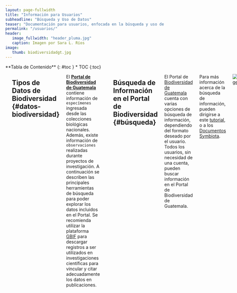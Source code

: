 ```yaml
---
layout: page-fullwidth
title: "Información para Usuarios"
subheadline: "Búsqueda y Uso de Datos"
teaser: "Documentación para usuarios, enfocada en la búsqueda y uso de datos de colecciones biológicas."
permalink: "/usuarios/"
header:
   image_fullwidth: "header_pluma.jpg"
   caption: Imagen por Sara L. Ríos
image: 
   thumb: biodiversidadgt.jpg
---
```


<div class="row">
<div class="medium-4 medium-push-8 columns" markdown="1">
<div class="panel radius" markdown="1">
**Tabla de Contenido**
{: #toc }
*  TOC
{:toc}
</div>
</div><!-- /.medium-4.columns -->

<div class="medium-8 medium-pull-4 columns" markdown="1">

---

## Tipos de Datos de Biodiversidad   {#datos-biodiversidad}

El [**Portal de Biodiversidad de Guatemala**](https://biodiversidad.gt) contiene información de `especímenes` ingresada desde las colecciones biológicas nacionales. Además, existe información de `observaciones` realizadas durante proyectos de investigación. A continuación se describen las principales herramientas de búsqueda para poder explorar los datos incluidos en el Portal. Se recomienda utilizar la plataforma [GBIF](https://tinyurl.com/portalgbif) para descargar registros a ser utilizados en investigaciones científicas para vincular y citar adecuadamente los datos en publicaciones.

---

## Búsqueda de Información en el Portal de Biodiversidad  {#búsqueda}

El Portal de [Biodiversidad de Guatemala](https://biodiversidad.gt) cuenta con varias opciones de búsqueda de información, dependiendo del formato deseado por el usuario. Todos los usuarios, sin necesidad de una cuenta, pueden buscar información en el Portal de Biodiversidad de Guatemala.

Para más información acerca de la búsqueda de información, pueden dirigirse a este [tutorial](https://www.youtube.com/watch?v=ZWF7ZwVcSwo), o a los [Documentos Symbiota](https://symbiota.org/docs).

[![image](https://github.com/biodiversidadgt/docs/assets/69399374/c236adf8-7a8d-4f61-bcc6-8782e1cdb7e4)
](https://www.youtube.com/watch?v=ZWF7ZwVcSwo)

---

### Búsqueda en Colecciones

Para realizar una búsqueda de los registros disponibles en el Portal de Biodiversidad, deben dirigirse a la pestaña de [Colecciones](https://biodiversidad.gt/portal/collections/index.php) en el menú superior. Una vez en esa ventana, se deben seleccionar las colecciones o el tipo de registros (especímenes u observaciones) que desea incluirse en la búsqueda. 

![Búsqueda](https://github.com/biodiversidadgt/docs/assets/69399374/260c7516-29ef-489f-99bf-a6a7c4351bb3)

Continuar hacia el formulario de búsqueda y escribir los detalles de la información que desea encontrar, en las casillas correspondientes.

![BúsquedaForm](https://github.com/biodiversidadgt/docs/assets/69399374/7ba67c8e-f1ee-434f-b9bc-cb9c5447e125)


Los registros encontrados pueden ser desplegados en forma de lista o tabla para su exploración. Además, será elaborado un listado de especies (pestaña superior izquierda), y podrá generarse un mapa con los registros que posean coordenadas (pestaña superior derecha). Los registros pueden ser descargados en varios formatos (ícono de flecha hacia abajo), o puede generarse [**un vínculo permanente**](https://biodiversidad.gt/portal/collections/list.php?country=Guatemala&taxa=Quercus&usethes=1&taxontype=2&page=2) (ícono de enlace) para guardar la búsqueda (**no copiar la URL generada en el navegador**).

[![BúsquedaQuercus](https://github.com/biodiversidadgt/docs/assets/69399374/36385e2e-6a0e-4257-a19c-aee2abce1204)
](https://biodiversidad.gt/portal/collections/list.php?country=Guatemala&taxa=Quercus&usethes=1&taxontype=2&page=2)

---

### Búsqueda en Mapas

Los registros de especímenes u observaciones con coordenadas pueden ser encontrados con esta herramienta. 

Para realizar una búsqueda en el mapa, deben dirigirse a la pestaña de Búsqueda en el menú superior, y seleccionar la opción [Map Search](https://biodiversidad.gt/portal/collections/map/index.php) o Búsqueda en Mapa. Una vez en esa ventana, se deben abrir el Panel de Búsqueda (Open Search Panel) en la parte superior izquierda, para seleccionar las colecciones y criterios que desea incluir en la búsqueda (tener en cuenta que existe un límite de 15,000 registros por búsqueda).

![image](https://github.com/biodiversidadgt/docs/assets/69399374/ded35988-731e-469e-9670-82e736a40728)

Una vez generada la búsqueda, podrá observar los puntos de los registros encontrados en el mapa, y el listado de especímenes u observaciones en el panel a la izquierda. Los registros por especímenes serán representados por círculos, y los registros por observaciones se verán en forma de triángulo.

![image](https://github.com/biodiversidadgt/docs/assets/69399374/0423877f-fab3-4f0c-9c59-2d4f7c6898e6)

Los colores de los puntos pueden ser cambiados automáticamente o de forma manual, de acuerdo con las colecciones o taxa representados. Los registros pueden ser descargados en varios formatos (ícono de flecha hacia abajo), o puede generarse un vínculo permanente (ícono de enlace) para guardar la búsqueda (no copiar la URL generada en el navegador).

![image](https://github.com/biodiversidadgt/docs/assets/69399374/b98e1119-439b-44ac-9e5a-370c00802897)

---

### Búsqueda de Imágenes

Las imágenes incluídas en los registros de especímenes u observaciones disponibles en el Portal de Biodiversidad, o ingresadas como vouchers para las fichas de especies, pueden ser encontrados con esta herramienta.

Para realizar una búsqueda de las imagenes disponibles en el Portal de Biodiversidad, deben dirigirse a la pestaña de [Imágenes](https://biodiversidad.gt/portal/imagelib/search.php) en el menú superior. Una vez en esa ventana, se debe seleccionar la especie o grupo taxonómico deseado, fotógrafo, tipo de imagen, y colecciones que desean ser incluidas (en caso de buscar imágenes de especímenes preservados o etiquetas).

Las imágenes encontradas serán desplegadas para su exploración. No hay forma de generar un enlace permanente para guardar la búsqueda, por lo que deben citarse los enlaces individuales de cada imagen. Por favor revisar los derechos de uso y licencias antes de descargar y utilizar las imágenes.

![imagesearch](https://github.com/biodiversidadgt/docs/assets/69399374/e735deef-f357-4bdf-8e93-c916cdc01ff9)

---

## Cómo Citar la Información

La información contenida en el [Portal de Biodiversidad de Guatemala](https://biodiversidad.gt) ha sido compartida bajo licencias de libre acceso. Sin embargo, es necesario que los datos sean citados correctamente para reconocer el esfuerzo realizado por cada una de las colecciones para compartir los registros e imágenes. En esta [página](https://biodiversidad.gt/portal/includes/usagepolicy.php) se pueden encontrar los formatos sugeridos para citar el uso de datos obtenidos en el Portal de Biodiversidad, sin embargo, es altamente recomendado que la descarga de datos para estudios científicos se realice a través de la plataforma [GBIF](https://tinyurl.com/portalgbif), para obtener un identificador único que facilitará vincular la publicación con el perfil de las colecciones. 

### Desde el Portal de Biodiversidad

Para el uso de datos específicos, se recomienda generar un vínculo permanente para ser incluido en la cita de los datos. 

**Cita General del Portal**

- **Biodiversidad de Guatemala.** 2023. [https://biodiversidad.gt](https://biodiversidad.gt). Accesado en July 11.

**Datos de instituciones específicas**

- **Biodiversidad de Guatemala**. 2023. Datos de ocurrencia de biodiversidad publicados por: Escuela de Biología USAC, y Centro de Estudios Conservacionistas USAC (Accesado por medio del Portal de Biodiversidad de Guatemala, [https://biodiversidad.gt](https://biodiversidad.gt), 2023-07-11).

**Datos de colecciones individuales**

- **Universidad de San Carlos de Guatemala**. 2023. Colección de Cnidarios. Occurrence dataset (ID: c9c24162-f674-422c-ab11-61c0d7abaaf8) [https://biodiversidad.gt/portal/content/dwca/USAC-USACNIDARIOS_DwC-A.zip](https://biodiversidad.gt/portal/content/dwca/USAC-USACNIDARIOS_DwC-A.zip) accesado por medio del Portal de Biodiversidad de Guatemala, 2023-07-16). 

### **Desde GBIF**

Pueden citarse colecciones completas, pero lo más recomendado es realizar una descarga y utilizar el DOI para citar todos los datos obtenidos. Esto vincula las publicaciones con las colecciones y la cita será contada en el perfil de GBIF. 

- **Sistema de Colecciones Biológicas, Escuela de Biología, Universidad de San Carlos de Guatemala**. (2023). Universidad de San Carlos de Guatemala - Colección de Cnidarios. Occurrence dataset [https://doi.org/10.15468/4qadgy](https://doi.org/10.15468/4qadgy) accessed via [GBIF.org](https://gbif.org) on 2023-07-16. 

- **GBIF.org**. (16 July 2023) GBIF Occurrence Download [https://doi.org/10.15468/dl.4cvuwc](https://doi.org/10.15468/dl.4cvuwc)

</div><!-- /.medium-8.columns -->
</div><!-- /.row -->


